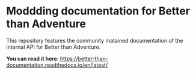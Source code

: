# Moddding documentation for Better than Adventure

This repository features the community matained documentation of the internal API for Better than Adventure.

**You can read it here**: https://better-than-documentation.readthedocs.io/en/latest/